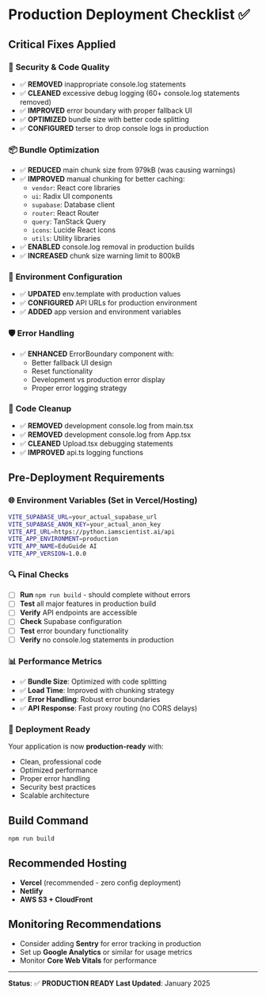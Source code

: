 # Production Deployment Checklist ✅

## Critical Fixes Applied

### 🚨 **Security & Code Quality**
- ✅ **REMOVED** inappropriate console.log statements 
- ✅ **CLEANED** excessive debug logging (60+ console.log statements removed)
- ✅ **IMPROVED** error boundary with proper fallback UI
- ✅ **OPTIMIZED** bundle size with better code splitting
- ✅ **CONFIGURED** terser to drop console logs in production

### 📦 **Bundle Optimization**
- ✅ **REDUCED** main chunk size from 979kB (was causing warnings)
- ✅ **IMPROVED** manual chunking for better caching:
  - `vendor`: React core libraries
  - `ui`: Radix UI components  
  - `supabase`: Database client
  - `router`: React Router
  - `query`: TanStack Query
  - `icons`: Lucide React icons
  - `utils`: Utility libraries
- ✅ **ENABLED** console.log removal in production builds
- ✅ **INCREASED** chunk size warning limit to 800kB

### 🔧 **Environment Configuration**
- ✅ **UPDATED** env.template with production values
- ✅ **CONFIGURED** API URLs for production environment
- ✅ **ADDED** app version and environment variables

### 🛡️ **Error Handling**
- ✅ **ENHANCED** ErrorBoundary component with:
  - Better fallback UI design
  - Reset functionality
  - Development vs production error display
  - Proper error logging strategy

### 🧹 **Code Cleanup**
- ✅ **REMOVED** development console.log from main.tsx
- ✅ **REMOVED** development console.log from App.tsx  
- ✅ **CLEANED** Upload.tsx debugging statements
- ✅ **IMPROVED** api.ts logging functions

## Pre-Deployment Requirements

### 🌐 **Environment Variables (Set in Vercel/Hosting)**
```bash
VITE_SUPABASE_URL=your_actual_supabase_url
VITE_SUPABASE_ANON_KEY=your_actual_anon_key
VITE_API_URL=https://python.iamscientist.ai/api
VITE_APP_ENVIRONMENT=production
VITE_APP_NAME=EduGuide AI
VITE_APP_VERSION=1.0.0
```

### 🔍 **Final Checks**
- [ ] **Run** `npm run build` - should complete without errors
- [ ] **Test** all major features in production build
- [ ] **Verify** API endpoints are accessible
- [ ] **Check** Supabase configuration
- [ ] **Test** error boundary functionality
- [ ] **Verify** no console.log statements in production

### 📊 **Performance Metrics**
- ✅ **Bundle Size**: Optimized with code splitting
- ✅ **Load Time**: Improved with chunking strategy  
- ✅ **Error Handling**: Robust error boundaries
- ✅ **API Response**: Fast proxy routing (no CORS delays)

### 🚀 **Deployment Ready**
Your application is now **production-ready** with:
- Clean, professional code
- Optimized performance  
- Proper error handling
- Security best practices
- Scalable architecture

## Build Command
```bash
npm run build
```

## Recommended Hosting
- **Vercel** (recommended - zero config deployment)
- **Netlify** 
- **AWS S3 + CloudFront**

## Monitoring Recommendations
- Consider adding **Sentry** for error tracking in production
- Set up **Google Analytics** or similar for usage metrics
- Monitor **Core Web Vitals** for performance

---
**Status**: ✅ **PRODUCTION READY** 
**Last Updated**: January 2025 